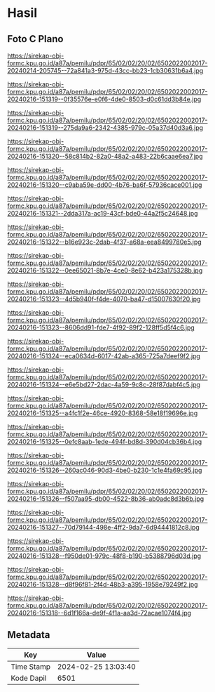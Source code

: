 # Hasil

## Foto C Plano

https://sirekap-obj-formc.kpu.go.id/a87a/pemilu/pdpr/65/02/02/20/02/6502022002017-20240214-205745--72a841a3-975d-43cc-bb23-1cb30631b6a4.jpg

https://sirekap-obj-formc.kpu.go.id/a87a/pemilu/pdpr/65/02/02/20/02/6502022002017-20240216-151319--0f35576e-e0f6-4de0-8503-d0c61dd3b84e.jpg

https://sirekap-obj-formc.kpu.go.id/a87a/pemilu/pdpr/65/02/02/20/02/6502022002017-20240216-151319--275da9a6-2342-4385-979c-05a37d40d3a6.jpg

https://sirekap-obj-formc.kpu.go.id/a87a/pemilu/pdpr/65/02/02/20/02/6502022002017-20240216-151320--58c814b2-82a0-48a2-a483-22b6caae6ea7.jpg

https://sirekap-obj-formc.kpu.go.id/a87a/pemilu/pdpr/65/02/02/20/02/6502022002017-20240216-151320--c9aba59e-dd00-4b76-ba6f-57936cace001.jpg

https://sirekap-obj-formc.kpu.go.id/a87a/pemilu/pdpr/65/02/02/20/02/6502022002017-20240216-151321--2dda317a-ac19-43cf-bde0-44a2f5c24648.jpg

https://sirekap-obj-formc.kpu.go.id/a87a/pemilu/pdpr/65/02/02/20/02/6502022002017-20240216-151322--b16e923c-2dab-4f37-a68a-eea8499780e5.jpg

https://sirekap-obj-formc.kpu.go.id/a87a/pemilu/pdpr/65/02/02/20/02/6502022002017-20240216-151322--0ee65021-8b7e-4ce0-8e62-b423a175328b.jpg

https://sirekap-obj-formc.kpu.go.id/a87a/pemilu/pdpr/65/02/02/20/02/6502022002017-20240216-151323--4d5b940f-f4de-4070-ba47-d15007630f20.jpg

https://sirekap-obj-formc.kpu.go.id/a87a/pemilu/pdpr/65/02/02/20/02/6502022002017-20240216-151323--8606dd91-fde7-4f92-89f2-128ff5d5f4c6.jpg

https://sirekap-obj-formc.kpu.go.id/a87a/pemilu/pdpr/65/02/02/20/02/6502022002017-20240216-151324--eca0634d-6017-42ab-a365-725a7deef9f2.jpg

https://sirekap-obj-formc.kpu.go.id/a87a/pemilu/pdpr/65/02/02/20/02/6502022002017-20240216-151324--e6e5bd27-2dac-4a59-9c8c-28f87dabf4c5.jpg

https://sirekap-obj-formc.kpu.go.id/a87a/pemilu/pdpr/65/02/02/20/02/6502022002017-20240216-151325--a4fc1f2e-46ce-4920-8368-58e18f19696e.jpg

https://sirekap-obj-formc.kpu.go.id/a87a/pemilu/pdpr/65/02/02/20/02/6502022002017-20240216-151325--0efc8aab-1ede-494f-bd8d-390d04cb36b4.jpg

https://sirekap-obj-formc.kpu.go.id/a87a/pemilu/pdpr/65/02/02/20/02/6502022002017-20240216-151326--260ac046-90d3-4be0-b230-1c1e4fa69c95.jpg

https://sirekap-obj-formc.kpu.go.id/a87a/pemilu/pdpr/65/02/02/20/02/6502022002017-20240216-151326--f507aa95-db00-4522-8b36-ab0adc8d3b6b.jpg

https://sirekap-obj-formc.kpu.go.id/a87a/pemilu/pdpr/65/02/02/20/02/6502022002017-20240216-151327--70d79144-498e-4ff2-9da7-6d94441812c8.jpg

https://sirekap-obj-formc.kpu.go.id/a87a/pemilu/pdpr/65/02/02/20/02/6502022002017-20240216-151328--f950de01-979c-48f8-b190-b5388796d03d.jpg

https://sirekap-obj-formc.kpu.go.id/a87a/pemilu/pdpr/65/02/02/20/02/6502022002017-20240216-151328--d8f96f81-2f4d-48b3-a395-1958e79249f2.jpg

https://sirekap-obj-formc.kpu.go.id/a87a/pemilu/pdpr/65/02/02/20/02/6502022002017-20240216-151318--6d1f166a-de9f-4f1a-aa3d-72acae1074f4.jpg


## Metadata

| Key        | Value               |
| ---------- | ------------------- |
| Time Stamp | 2024-02-25 13:03:40 |
| Kode Dapil | 6501                |



